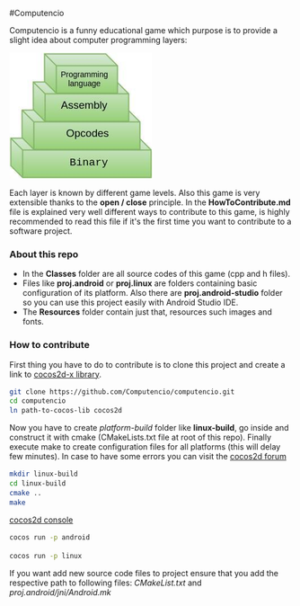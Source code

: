 
#Computencio

Computencio is a funny educational game which purpose is to provide a slight idea about
computer programming layers:

![](layers.jpg)

Each layer is known by different game levels. Also this game is very extensible thanks to the __open / close__ principle. In the __HowToContribute.md__ file is explained very well different ways to contribute to this game, is highly recommended to read this file if it's the first time you want to contribute to a software project.


### About this repo


- In the __Classes__ folder are all source codes of this game (cpp and h files).
- Files like __proj.android__ or __proj.linux__ are folders containing basic configuration of its
platform. Also there are __proj.android-studio__ folder so you can use this project easily with Android Studio IDE.
- The __Resources__ folder contain just that, resources such images and fonts.

### How to contribute

First thing you have to do to contribute is to clone this project and create a link to [cocos2d-x library](http://www.cocos2d-x.org/filedown/cocos2d-x-3.10.zip).

```bash
git clone https://github.com/Computencio/computencio.git
cd computencio
ln path-to-cocos-lib cocos2d
```
Now you have to create _platform-build_ folder like __linux-build__, go inside and construct it with cmake (CMakeLists.txt file at root of this repo). Finally execute make to create configuration files for all platforms (this will delay few minutes). In case to have some errors you can visit the [cocos2d forum](http://discuss.cocos2d-x.org/)

```bash
mkdir linux-build
cd linux-build
cmake ..
make
```

 [cocos2d console ](http://www.cocos2d-x.org/wiki/Cocos2d-console)

```bash
cocos run -p android

cocos run -p linux
```

If you want add new source code files to project ensure that you add the
respective path to following files: *CMakeList.txt* and
*proj.android/jni/Android.mk*
